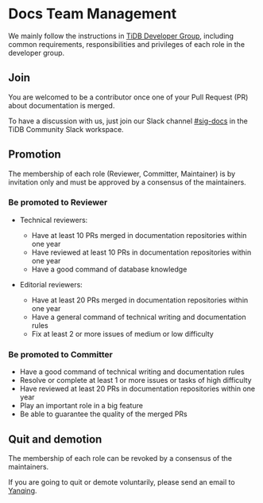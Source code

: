 # Docs Team Management

We mainly follow the instructions in [TiDB Developer Group](https://github.com/pingcap/community#tidb-developer-group), including common requirements, responsibilities and privileges of each role in the developer group.

## Join

You are welcomed to be a contributor once one of your Pull Request (PR) about documentation is merged.

To have a discussion with us, just join our Slack channel [#sig-docs](https://slack.tidb.io/invite?team=tidb-community&channel=sig-docs&ref=pingcap-community) in the TiDB Community Slack workspace.

## Promotion

The membership of each role (Reviewer, Committer, Maintainer) is by invitation only and must be approved by a consensus of the maintainers.

### Be promoted to Reviewer

- Technical reviewers:
  - Have at least 10 PRs merged in documentation repositories within one year
  - Have reviewed at least 10 PRs in documentation repositories within one year
  - Have a good command of database knowledge

- Editorial reviewers:
  - Have at least 20 PRs merged in documentation repositories within one year
  - Have a general command of technical writing and documentation rules
  - Fix at least 2 or more issues of medium or low difficulty

### Be promoted to Committer

- Have a good command of technical writing and documentation rules
- Resolve or complete at least 1 or more issues or tasks of high difficulty
- Have reviewed at least 20 PRs in documentation repositories within one year
- Play an important role in a big feature
- Be able to guarantee the quality of the merged PRs

## Quit and demotion

The membership of each role can be revoked by a consensus of the maintainers.

If you are going to quit or demote voluntarily, please send an email to [Yanqing](mailto:zhangyanqing@pingcap.com).

